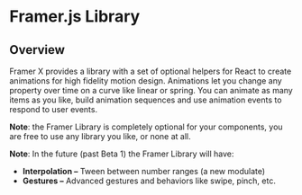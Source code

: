# Framer.js Library

## Overview

Framer X provides a library with a set of optional helpers for React to create animations for high fidelity motion design. Animations let you change any property over time on a curve like linear or spring. You can animate as many items as you like, build animation sequences and use animation events to respond to user events.  
  
**Note**: the Framer Library is completely optional for your components, you are free to use any library you like, or none at all.

**Note**: In the future \(past Beta 1\) the Framer Library will have:

* **Interpolation –** Tween between number ranges \(a new modulate\)
* **Gestures –** Advanced gestures and behaviors like swipe, pinch, etc.

## 

